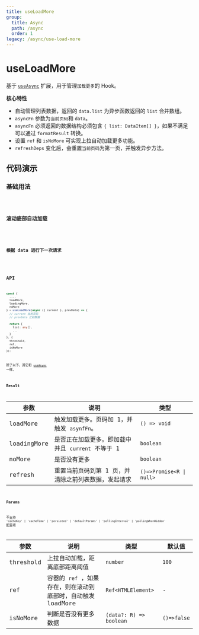 ```yaml
---
title: useLoadMore
group:
  title: Async
  path: /async
  order: 1
legacy: /async/use-load-more
---
```


# useLoadMore

基于 [`useAsync`](/async/use-async) 扩展，用于管理`加载更多`的 Hook。

**核心特性**

- 自动管理列表数据，返回的 `data.list` 为异步函数返回的 `list` 合并数组。
- `asyncFn` 参数为`当前页码`和 `data`。
- `asyncFn` 必须返回的数据结构必须包含 `{ list: DataItem[] }`，如果不满足可以通过 `formatResult` 转换。
- 设置 `ref` 和 `isNoMore` 可实现上拉自动加载更多功能。
- `refreshDeps` 变化后，会重置`当前页码`为第一页，并触发异步方法。

## 代码演示

### 基础用法

<code iframe="300" src="./demos/LoadMore1.tsx" />

### 滚动底部自动加载

<code src="./demos/LoadMore2.tsx" />

### 根据 data 进行下一次请求

<code src="./demos/LoadMore3.tsx" />

## API

```typescript
const {
  ...,
  loadMore,
  loadingMore,
  noMore
} = useLoadMore(async ({ current }, prevData) => {
  // current 当前页码
  // prevData 之前数据

  return {
    list: any[],
    ...
  }
}, {
  threshold,
  ref,
  isNoMore
});
```

除了以下，其它和 [`useAsync`](/async/use-async) 一样。

### Result

| 参数        | 说明                                                | 类型                     |
| ----------- | --------------------------------------------------- | ------------------------ |
| loadMore    | 触发加载更多。页码加 1，并触发 `asynfFn`。          | `() => void`             |
| loadingMore | 是否正在加载更多。即加载中并且 `current` 不等于 1   | `boolean`                |
| noMore      | 是否没有更多                                        | `boolean`                |
| refresh     | 重置当前页码到第 1 页，并清除之前列表数据，发起请求 | `()=>Promise<R \| null>` |

### Params

不支持 `'cacheKey' | 'cacheTime' | 'persisted' | 'defaultParams' | 'pollingInterval' | 'pollingWhenHidden'` 配置项

| 参数 | 说明 | 类型 | 默认值 |
| --- | --- | --- | --- |
| threshold | 上拉自动加载，距离底部距离阈值 | `number` | `100` |
| ref | 容器的 `ref` ，如果存在，则在滚动到底部时，自动触发 loadMore | `Ref<HTMLElement>` | - |
| isNoMore | 判断是否没有更多数据 | `(data?: R) => boolean` | `()=>false` |
